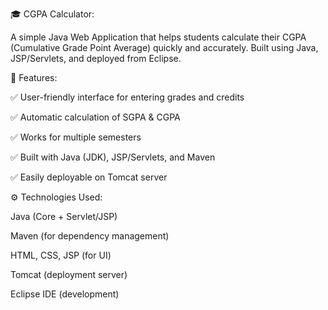 🎓 CGPA Calculator:

A simple Java Web Application that helps students calculate their CGPA (Cumulative Grade Point Average) quickly and accurately. Built using Java, JSP/Servlets, and deployed from Eclipse.

📌 Features:

✅ User-friendly interface for entering grades and credits

✅ Automatic calculation of SGPA & CGPA

✅ Works for multiple semesters

✅ Built with Java (JDK), JSP/Servlets, and Maven

✅ Easily deployable on Tomcat server

⚙️ Technologies Used:

Java (Core + Servlet/JSP)

Maven (for dependency management)

HTML, CSS, JSP (for UI)

Tomcat (deployment server)

Eclipse IDE (development)

